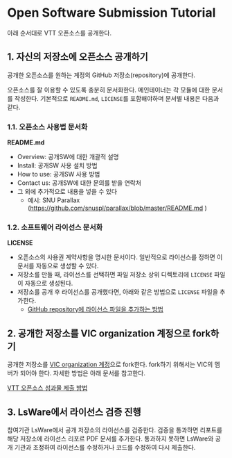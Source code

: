 # Open Software Submission Tutorial

아래 순서대로 VTT 오픈소스를 공개한다.

## 1. 자신의 저장소에 오픈소스 공개하기

공개한 오픈소스를 원하는 계정의 GitHub 저장소(repository)에 공개한다. 

오픈소스를 잘 이용할 수 있도록 충분히 문서화한다. 메인테이너는 각 모듈에 대한 문서를 작성한다. 기본적으로 `README.md`, `LICENSE`를 포함해야하며 문서별 내용은 다음과 같다. 

### 1.1. 오픈소스 사용법 문서화

__README.md__
* Overview: 공개SW에 대한 개괄적 설명
* Install: 공개SW 사용 설치 방법
* How to use: 공개SW 사용 방법
* Contact us: 공개SW에 대한 문의를 받을 연락처
* 그 외에 추가적으로 내용을 넣을 수 있다
  * 예시: SNU Parallax (https://github.com/snuspl/parallax/blob/master/README.md )

### 1.2. 소프트웨어 라이선스 문서화

__LICENSE__
* 오픈소스의 사용권 계약사항을 명시한 문서이다. 일반적으로 라이선스를 정하면 이 문서를 자동으로 생성할 수 있다.
* 저장소를 만들 때, 라이선스를 선택하면 파일 저장소 상위 디렉토리에 `LICENSE` 파일이 자동으로 생성된다.
* 저장소를 공개 후 라이선스를 공개했다면, 아래와 같은 방법으로 `LICENSE` 파일을 추가한다.
  * [GitHub repository에 라이선스 파일을 추가하는 방법](https://help.github.com/articles/adding-a-license-to-a-repository/)


## 2. 공개한 저장소를 VIC organization 계정으로 fork하기

공개한 저장소를 [VIC organization 계정](https://github.com/videoturingtest)으로 fork한다. fork하기 위해서는 VIC의 멤버가 되어야 한다. 자세한 방법은 아래 문서를 참고한다.

[VTT 오픈소스 성과물 제출 방법](osw-submission-tutorial.md)

## 3. LsWare에서 라이선스 검증 진행

참여기관 LsWare에서 공개 저장소의 라이선스를 검증한다. 검증을 통과하면 리포트를 해당 저장소에 라이선스 리포르 PDF 문서를 추가한다. 통과하지 못하면 LsWare와 공개 기관과 조정하여 라이선스를 수정하거나 코드를 수정하여 다시 제출한다.
